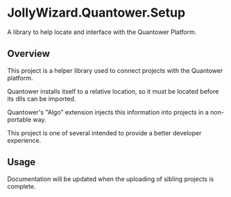 # JollyWizard.Quantower.Setup
A library to help locate and interface with the Quantower Platform.

## Overview

This project is a helper library used to connect projects with the Quantower platform.

Quantower installs itself to a relative location, so it must be located before its dlls can be imported.

Quantower's "Algo" extension injects this information into projects in a non-portable way.

This project is one of several intended to provide a better developer experience.

## Usage

Documentation will be updated when the uploading of sibling projects is complete.
